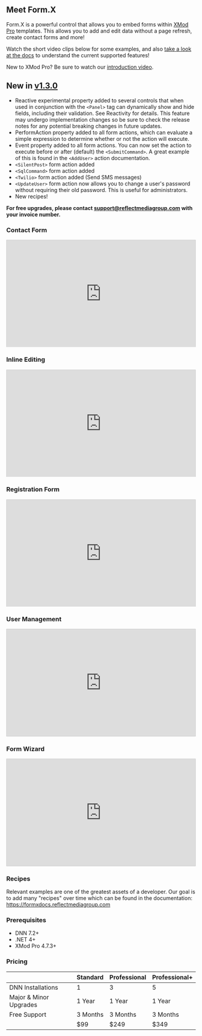 ## Meet Form.X

Form.X is a powerful control that allows you to embed forms within <a href="http://store.dnnsoftware.com/home/product-details/xmod-pro-47-dnns-most-powerful-form-builder-since-2004/r/02a046e294934ad2809c" target="_blank">XMod Pro</a> templates. This allows you to add and edit data without a page refresh, create contact forms and more!

Watch the short video clips below for some examples, and also <a href="https://formxdocs.reflectmediagroup.com" target="_blank">take a look at the docs</a> to understand the current supported features!

New to XMod Pro? Be sure to watch our <a href="https://discoverxmodpro.com" target="_blank">introduction video</a>.

## New in <a target="_parent" href="https://store.dnnsoftware.com/home/product-details/formx-for-xmod-pro-v130/r/02a046e294934ad2809c">v1.3.0</a>

- Reactive experimental property added to several controls that when used in conjunction with the `<Panel>` tag can dynamically show and hide fields, including their validation. See Reactivity for details. This feature may undergo implementation changes so be sure to check the release notes for any potential breaking changes in future updates.
- PerformAction property added to all form actions, which can evaluate a simple expression to determine whether or not the action will execute.
- Event property added to all form actions. You can now set the action to execute before or after (default) the `<SubmitCommand>`. A great example of this is found in the `<AddUser>` action documentation.
- `<SilentPost>` form action added
- `<SqlCommand>` form action added
- `<Twilio>` form action added (Send SMS messages)
- `<UpdateUser>` form action now allows you to change a user's password without requiring their old password. This is useful for administrators.
- New recipes!

**For free upgrades, please contact support@reflectmediagroup.com with your invoice number.**

### Contact Form

<div style="padding:56.25% 0 0 0;position:relative;border: 1px solid #ccc;"><iframe src="https://player.vimeo.com/video/297567919?loop=1&title=0&byline=0&portrait=0" style="position:absolute;top:0;left:0;width:100%;height:100%;" frameborder="0" webkitallowfullscreen mozallowfullscreen allowfullscreen></iframe></div><script src="https://player.vimeo.com/api/player.js"></script>

### Inline Editing

<div style="padding:56.25% 0 0 0;position:relative;border: 1px solid #ccc;"><iframe src="https://player.vimeo.com/video/297567926?loop=1&title=0&byline=0&portrait=0" style="position:absolute;top:0;left:0;width:100%;height:100%;" frameborder="0" webkitallowfullscreen mozallowfullscreen allowfullscreen></iframe></div><script src="https://player.vimeo.com/api/player.js"></script>

### Registration Form

<div style="padding:56.25% 0 0 0;position:relative;border: 1px solid #ccc;"><iframe src="https://player.vimeo.com/video/297590173?loop=1&title=0&byline=0&portrait=0" style="position:absolute;top:0;left:0;width:100%;height:100%;" frameborder="0" webkitallowfullscreen mozallowfullscreen allowfullscreen></iframe></div><script src="https://player.vimeo.com/api/player.js"></script>

### User Management

<div style="padding:56.25% 0 0 0;position:relative;border: 1px solid #ccc;"><iframe src="https://player.vimeo.com/video/297591294?loop=1&title=0&byline=0&portrait=0" style="position:absolute;top:0;left:0;width:100%;height:100%;" frameborder="0" webkitallowfullscreen mozallowfullscreen allowfullscreen></iframe></div><script src="https://player.vimeo.com/api/player.js"></script>

### Form Wizard

<div style="padding:56.25% 0 0 0;position:relative;border: 1px solid #ccc;"><iframe src="https://player.vimeo.com/video/297593220?loop=1&title=0&byline=0&portrait=0" style="position:absolute;top:0;left:0;width:100%;height:100%;" frameborder="0" webkitallowfullscreen mozallowfullscreen allowfullscreen></iframe></div><script src="https://player.vimeo.com/api/player.js"></script>

### Recipes

Relevant examples are one of the greatest assets of a developer. Our goal is to add many "recipes" over time which can
be found in the documentation: <a href="https://formxdocs.reflectmediagroup.com" target="_blank">https://formxdocs.reflectmediagroup.com</a>

### Prerequisites

- DNN 7.2+
- .NET 4+
- XMod Pro 4.7.3+


### Pricing

<div class="table"></div>

| | Standard | Professional | Professional+ |
| --------- | ------------ | ---------- | ------ |
| DNN Installations | 1 | 3 | 5 |
| Major & Minor Upgrades | 1 Year | 1 Year | 1 Year |
| Free Support | 3 Months | 3 Months | 3 Months |
|| $99 | $249 | $349 |
